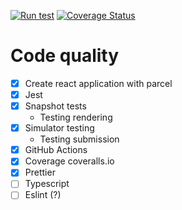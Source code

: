 [![Run test](https://github.com/GitHubitsu/pg6301code-quality/actions/workflows/test.yml/badge.svg)](https://github.com/GitHubitsu/pg6301code-quality/actions/workflows/test.yml)
[![Coverage Status](https://coveralls.io/repos/github/GitHubitsu/pg6301code-quality/badge.svg?branch=main)](https://coveralls.io/github/GitHubitsu/pg6301code-quality?branch=main)

# Code quality

* [x] Create react application with parcel
* [x] Jest
* [x] Snapshot tests
  * Testing rendering
* [x] Simulator testing
  * Testing submission
* [x] GitHub Actions
* [x] Coverage coveralls.io
* [x] Prettier
* [ ] Typescript
* [ ] Eslint (?)